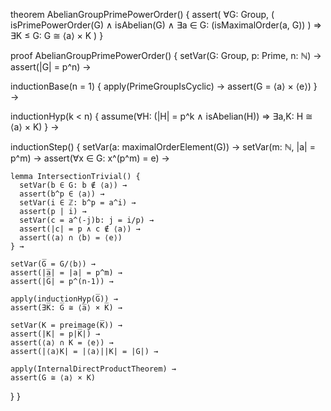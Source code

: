 theorem AbelianGroupPrimePowerOrder() {
  assert(
    ∀G: Group, (
      isPrimePowerOrder(G) ∧ isAbelian(G) ∧
      ∃a ∈ G: (isMaximalOrder(a, G))
    ) ⇒ 
    ∃K ≤ G: G ≅ ⟨a⟩ × K
  )
}

proof AbelianGroupPrimePowerOrder() {
  setVar(G: Group, p: Prime, n: ℕ) →
  assert(|G| = p^n) →
  
  inductionBase(n = 1) {
    apply(PrimeGroupIsCyclic) →
    assert(G = ⟨a⟩ × ⟨e⟩)
  } →

  inductionHyp(k < n) {
    assume(∀H: (|H| = p^k ∧ isAbelian(H)) ⇒ 
           ∃a,K: H ≅ ⟨a⟩ × K)
  } →

  inductionStep() {
    setVar(a: maximalOrderElement(G)) →
    setVar(m: ℕ, |a| = p^m) →
    assert(∀x ∈ G: x^(p^m) = e) →
    
    lemma IntersectionTrivial() {
      setVar(b ∈ G: b ∉ ⟨a⟩) →
      assert(b^p ∈ ⟨a⟩) →
      setVar(i ∈ ℤ: b^p = a^i) →
      assert(p | i) →
      setVar(c = a^(-j)b: j = i/p) →
      assert(|c| = p ∧ c ∉ ⟨a⟩) →
      assert(⟨a⟩ ∩ ⟨b⟩ = ⟨e⟩)
    } →

    setVar(G̅ = G/⟨b⟩) →
    assert(|a̅| = |a| = p^m) →
    assert(|G̅| = p^(n-1)) →
    
    apply(inductionHyp(G̅)) →
    assert(∃K̅: G̅ ≅ ⟨a̅⟩ × K̅) →
    
    setVar(K = preimage(K̅)) →
    assert(|K| = p|K̅|) →
    assert(⟨a⟩ ∩ K = ⟨e⟩) →
    assert(|⟨a⟩K| = |⟨a⟩||K| = |G|) →
    
    apply(InternalDirectProductTheorem) →
    assert(G ≅ ⟨a⟩ × K)
  }
}